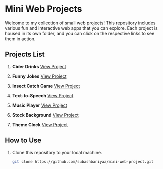 # Mini Web Projects

Welcome to my collection of small web projects! This repository includes various fun and interactive web apps that you can explore. Each project is housed in its own folder, and you can click on the respective links to see them in action.

## Projects List

1. **Cider Drinks** [View Project](cider-drinks/index.html)

2. **Funny Jokes**
   [View Project](funny-jokes/index.html)

3. **Insect Catch Game**
   [View Project](insect-catch-game/index.html)

4. **Text-to-Speech**
   [View Project](text-to-speech/index.html)

5. **Music Player**
   [View Project](music-player/index.html)

6. **Stock Background**
   [View Project](stock-bg/index.html)

7. **Theme Clock**
   [View Project](theme-clock/index.html)

## How to Use

1. Clone this repository to your local machine.
   ```bash
   git clone https://github.com/subashbaniyaa/mini-web-project.git
